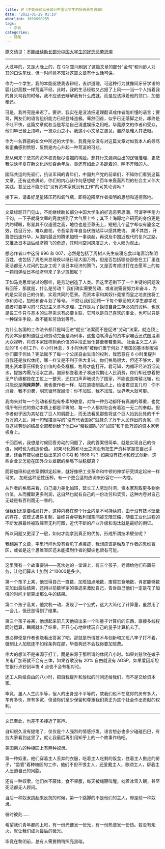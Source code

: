 ```yaml
---
title: 评《不能继续助长部分中国大学生的好逸恶劳思潮》
date: '2022-01-29 01:10'
abbrlink: 3608690255
tags:
  - 杂谈
categories:
  - 随笔
---
```



原文请见：[不能继续助长部分中国大学生的好逸恶劳思潮](https://www.cxyinfo.com/cms/show-8717.html)

<!-- more -->

---

大过年的，又是大晚上的，在 QQ 空间刷到了这篇文章的部分"金句"和同龄人对其的口诛笔伐，但一时间竟不知对这篇文章有什么话可讲。

作为一个学生，我的本能驱使我去辩经，去讲道理，可这种行为就像同牙牙学语的婴儿讲高数一样荒诞不经。此时，我的生活经验又占据了上风——当一个人指着我的鼻头骂我的时候，我不应该去辩解我有什么成就，而是应该揪着他的领口，加倍奉还。

可是，我终究是来迟了。要讲，我实在是没法把道理翻译成作者能听懂的语言；要骂，网友们的语言组织能力已经登峰造极。蓦然回首，似乎已无落脚之处，却终是不吐不快，这篇文章就权当是写给自己消遣娱乐之用吧。毕竟原文的作者和受众，他们早已登上顶峰，一览众山之小，我这小小文章之愚见，自然是难入其法眼。



作为一名罪恶的如文中所述的大学生，我竟完全没有对这篇文章对如我本人的辱骂和歪曲感到愤怒，反倒是内心升起一种荒诞的可悲。

悲从何来？悲其向资本权贵极尽谄媚的嘴脸，悲其行文漏洞百出的逻辑推理，更悲我泱泱华夏在新文化运动百余年后，竟还有如此之多跪着的，睁不开眼的人。

国际共运的先驱们，抗议军阀的青年们，中国共产党的前辈们，不知你们看到这篇文章，还有这些舆论，你们的内心该作何感想呢？百年来轰轰烈烈的社会主义伟大实践，甚至还不能断绝"没有资本家就没有工作"的可笑论调吗？

接下来，请备好足量降压药和氧气瓶，即将迫降至作者指明的思想和道德高地。

---

文章标题开门见山，不能继续助长部分中国大学生的好逸恶劳思潮，可谓字字笔力千钧，一下子就将文章的高度拔到了大气层上空；其下上海房地产研究的身份更是灼灼耀眼，彰显其不仅道德之高，地位也是至尊无上，短短几个蓝字却似有鎏金之效，炫目万分，难以直视，令吾辈青年自当伏首贴耳以感其教诲。
果不其然，开篇便迅速升华，从国内最近的腾讯加班一事谈起，再说及中国近现代的复兴之路，又推及日本战后经济腾飞的奇迹，其时间空间跨度之大，令人叹为观止。

想必作者口中这份 996 和 007，必然是包括了周树人先生废寝忘食以笔医治黎明百姓，也包括了周恩来总理夜以继日理大国万机，但是否包括哪些那些在工厂里连死活都无人过问的包身工呢？谈日本经济的腾飞，又是否考虑过打在志愿军上的每一颗炮弹给日本经济带来了多少提振呢？

正如马克思曾说过的那样，是劳动创造了人类。但这里还剩下了一个关键的问题没有回答，那就是，什么是劳动？
我们确实需要劳动，或者说需要努力和奋斗，为的是实现自己的价值，实现共同的愿景。而资本家和其奴仆竟堂而皇之地直接将工作和劳动，加班和奋斗划了等号。
不妨让我们回顾一下每个罪恶的大学生都学过或者将要学习的马克思主义基本原理，工作是为了换取自身生存必须的资料，也就是说工作只与基本的生存需求有必要关联，它可以是自己喜欢的事业，也可以只是一种谋生手段，故不能和劳动划等号。

为什么各国的工作法令都只是叫促进"就业"法案而不是促进"劳动"法案，就连顶上的资本家都知道就业和劳动完全是两码事，这些油嘴滑舌的资本家喉舌还试图混淆大众视听，将资本家压榨剩余价值的手段正当化甚至奉若圭臬。
社会主义工人运动的"8 小时工作，8 小时休息，8 小时休闲"被你们置于何处？我国的基本制度被你们置于何处？宪法赋予了每一个公民自由生活的权利，我愿意在 8 小时里提升自我还是放松休闲，哪一样又是不利于伟大复兴。你们格局很大，但还不够大，要跳出资本家压榨剩余价值的条条框框，格局才能打开。君可知，内循环经济滔滔流水，提振内需乃活水之源。国家都变着法子凑出假期让人民消费，你们却还想着把无产阶级都拴在工位上一整天，还口口声声地说为了国家，不能说是南辕北辙，也只能说是**同床异梦**。我也像作者一样，站在道德制高点上，给诸君进言几句：你不消费，我不消费，明天循环就崩溃；你不加班，我不加班，世界老大就可攀。

我向来对每一个劳动者都抱有朴素的敬意，对每一种劳动都怀有真诚的尊重，也觉得所有形式的劳动本质上都是平等的，每一个人都对社会有着独一无二的奉献。但作者似乎因为其站在了巨人的肩膀上，而无法看见那些将这个巨人抬到此处的千千万万的人民，用一句轻描淡写的"没有代表国家"就抹杀了万千人民作出的贡献，而将这些劳动的结晶全部都划给了他口中"精锐部队"的"加班"和千歌万颂的资本家老板身上。

千回百转，我想是时候回答劳动的问题了，我的答案很简单，就是实现自己的价值，同时也为创造价值。
如果马化腾和马云之流没有把生产资料掌握在自己手里，还会有夜以继日做出来的 OICQ 和 1688 吗？
如果没有技术和模式创新，这些企业又怎能在国外企业雄踞的格局下站稳脚真？

而将加班和这些案例绑定起来，就好像把工业革命和牛顿的神学研究绑定起来一样可笑。
加班这种恶性压榨，有一个更合适的热词来形容它——内卷。

从作者的格局来看，自己竭力美化加班，延长工人劳动时间，资本家割取更多剩余价值，从而攫取更多利润，这自然也就有自己的一份功劳和奖赏，这种内卷对自己无疑是有百利而无一害的。

但我们还是要格局打开，这种内卷在整个行业内是不可持续的，由于没有技术壁垒的存在，该模式极易复制，最终只会导致利润空间被无限压缩，随着工业化进程的不断发展最终被取缔至无利可图，近代不断的产业升级和淘汰就是最好的例证。

所以问题又更深了一层，如何才能拿到真正的优势，形成所谓技术壁垒呢？

我翻遍了文章，字里行间也没有看见丁点痕迹，我想应该是触及了作者的思维盲区，或者是这个思维盲区还未能摸到作者的脚尖也很有可能。

---

这里我有一个故事要讲——瓦坎达的一堂课上，有三个孩子，老师给他们布置任务，让他们算从 1 加到 2^10000是多少。

第一个孩子上某，他觉得自己一直数，加班加点地数，废寝忘食地数，肯定能够数完加出最后结果，还用以前数学家的事迹来激励自己，告诉自己他们一定是花了加倍的时间才能算出那么牛的结果。

第二个孩子高某，他灵机一动，发现了一个公式，这大大简化了计算量，虽然用了一会儿，但还是得到了结果。

第三个孩子谷某，他想起来前几天他搞出来一个叫量子计算机的东西，直接多线程同时运算，瞬间就出了结果，开开心心地继续玩自己的量子计算机去了。

想必即便是作者也能看出答案了吧，那就是所谓技术与创新和加班八竿子打不着，强制让人加班还不如栓条狗在那，毕竟狗还不会找你要加班费。

伟大的想法不是来源于打工，而是来源于那所谓的休闲八小时。如果刘慈欣在娘子关电厂加班就不会有三体，如果谷歌没有 20% 自由就没有 AOSP，如果爱因斯坦在银行点钞到半夜 4 点也不会有相对论。

还工人阶级自由的八小时，把自我提升和放松的时间还给我们，而不是交给资本家。

毕竟，虽人人生而平等，但人的出身是不平等的，故我们也不在意你的房有多大，车有多快，床有多宽，但请你们至少保留和尊重我们真正为这个社会作出贡献的权利。

---

文已至此，也差不多接近了尾声。

自知很久没有提笔了，仅仅是个人强烈的情感抒发，语言想必也多少磕磕巴巴，有劳大家看到这里了，就让我最后再引用知乎上的一个故事作结吧。

美国南方的种植园上有两种奴隶。

第一种奴隶，他们穿着主人丢弃的衣服，吃着主人吃剩的饭食，住着主人搬走的房子，"监管"着种植园的工作，他们不但不恨主人，还爱戴主人，歌颂主人，帮着主人压迫自己的同胞。

还有一种奴隶，他们衣不蔽体，食不果腹，每天被绳鞭叫醒，枕着冰雪入眠，甚至死活都无人顾问。

当后一种奴隶跳起来反抗的时候，第一个跳脚的不是他们的主人，却是前一种奴隶。

彼时彼刻……





希望我们青年都向上吧，有一份光便发一份光，有一份热便发一份热。若没有炬火，就让我们成为最后的微光。

毕竟在黎明前，总有人需要稍稍照亮黑暗。

